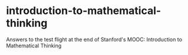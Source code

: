 # introduction-to-mathematical-thinking
Answers to the test flight at the end of Stanford's MOOC: Introduction to Mathematical Thinking
